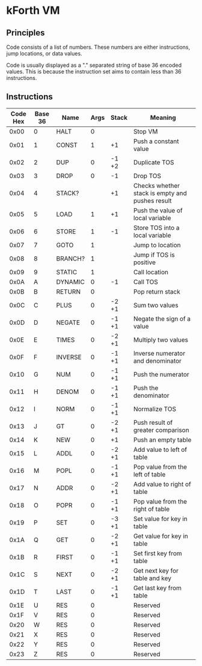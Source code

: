 # kForth VM

## Principles
Code consists of a list of numbers.
These numbers are either instructions, jump locations, or data values.

Code is usually displayed as a "." separated string of base 36 encoded values.
This is because the instruction set aims to contain less than 36 instructions.

## Instructions

| Code Hex | Base 36 | Name    | Args | Stack | Meaning |
| -------- | ------- | ------- | ---- | ----- | ------- |
| 0x00     | 0       | HALT    | 0    |       | Stop VM |
| 0x01     | 1       | CONST   | 1    | +1    | Push a constant value |
| 0x02     | 2       | DUP     | 0    | -1 +2 | Duplicate TOS |
| 0x03     | 3       | DROP    | 0    | -1    | Drop TOS |
| 0x04     | 4       | STACK?  |      | +1    | Checks whether stack is empty and pushes result |
| 0x05     | 5       | LOAD    | 1    | +1    | Push the value of local variable |
| 0x06     | 6       | STORE   | 1    | -1    | Store TOS into a local variable |
| 0x07     | 7       | GOTO    | 1    |       | Jump to location |
| 0x08     | 8       | BRANCH? | 1    |       | Jump if TOS is positive |
| 0x09     | 9       | STATIC  | 1    |       | Call location |
| 0x0A     | A       | DYNAMIC | 0    | -1    | Call TOS | 
| 0x0B     | B       | RETURN  | 0    |       | Pop return stack | 
| 0x0C     | C       | PLUS    | 0    | -2 +1 | Sum two values | 
| 0x0D     | D       | NEGATE  | 0    | -1 +1 | Negate the sign of a value | 
| 0x0E     | E       | TIMES   | 0    | -2 +1 | Multiply two values | 
| 0x0F     | F       | INVERSE | 0    | -1 +1 | Inverse numerator and denominator |
| 0x10     | G       | NUM     | 0    | -1 +1 | Push the numerator |
| 0x11     | H       | DENOM   | 0    | -1 +1 | Push the denominator | 
| 0x12     | I       | NORM    | 0    | -1 +1 | Normalize TOS | 
| 0x13     | J       | GT      | 0    | -2 +1 | Push result of greater comparison |
| 0x14     | K       | NEW     | 0    | +1    | Push an empty table |
| 0x15     | L       | ADDL    | 0    | -2 +1 | Add value to left of table |
| 0x16     | M       | POPL    | 0    | -1 +1 | Pop value from the left of table |
| 0x17     | N       | ADDR    | 0    | -2 +1 | Add value to right of table |
| 0x18     | O       | POPR    | 0    | -1 +1 | Pop value from the right of table |
| 0x19     | P       | SET     | 0    | -3 +1 | Set value for key in table |
| 0x1A     | Q       | GET     | 0    | -2 +1 | Get value for key in table |
| 0x1B     | R       | FIRST   | 0    | -1 +1 | Set first key from table |
| 0x1C     | S       | NEXT    | 0    | -2 +1 | Get next key for table and key |
| 0x1D     | T       | LAST    | 0    | -1 +1 | Get last key from table |
| 0x1E     | U       | RES     | 0    |       | Reserved |
| 0x1F     | V       | RES     | 0    |       | Reserved |
| 0x20     | W       | RES     | 0    |       | Reserved |
| 0x21     | X       | RES     | 0    |       | Reserved |
| 0x22     | Y       | RES     | 0    |       | Reserved |
| 0x23     | Z       | RES     | 0    |       | Reserved |
